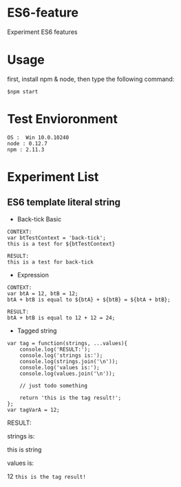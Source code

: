 # ES6-feature
Experiment ES6 features

# Usage
first, install npm & node, then type the following command:
```
$npm start
```

# Test Envioronment
```
OS :  Win 10.0.10240
node : 0.12.7
npm : 2.11.3
```

# Experiment List
## ES6 template literal string
- Back-tick Basic
```
CONTEXT: 
var btTestContext = 'back-tick';
this is a test for ${btTestContext}

RESULT:
this is a test for back-tick
```
- Expression
```
CONTEXT:
var btA = 12, btB = 12;
btA + btB is equal to ${btA} + ${btB} = ${btA + btB};

RESULT:
btA + btB is equal to 12 + 12 = 24;
```
- Tagged string
```
var tag = function(strings, ...values){
    console.log('RESULT:');
    console.log('strings is:');
    console.log(strings.join('\n'));
    console.log('values is:');
    console.log(values.join('\n'));

    // just todo something

    return 'this is the tag result!';
};
var tagVarA = 12;
```
RESULT:

strings is:

this is string 

values is:

12
```this is the tag result!```


